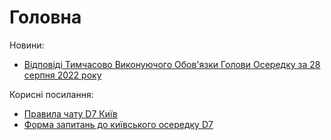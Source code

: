 # Головна

Новини:

* [Відповіді Тимчасово Виконуючого Обов'язки Голови Осередку за 28 серпня 2022 року](https://telegra.ph/Vіdpovіdі-TVOGKODS-280822-08-28)

Корисні посилання:

* [Правила чату D7 Київ](tg-chat-rules.md)
* [Форма запитань до київського осередку D7](https://forms.gle/kUVJ4mT3pe88okp26)
